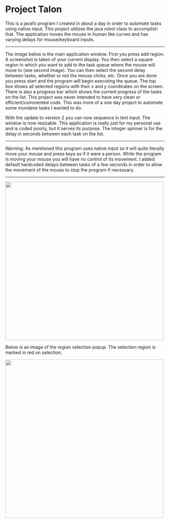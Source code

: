 #  Project Talon

This is a javafx program I created in about a day in order to automate tasks using native input. This project utilizes the java robot class to accomplish that. The application moves the mouse in human like curves and has varying delays for mouse/keyboard inputs.

---
The image below is the main application window. First you press add region. A screenshot is taken of your current display. You then select a square region in which you want to add to the task queue where the mouse will move to (see second image). You can then select the second delay between tasks, whether or not the mouse clicks, etc. Once you are done you press start and the program will begin executing the queue. The top box shows all selected regions with their x and y coordinates on the screen. There is also a progress bar which shows the current progress of the tasks on the list. This project was never intended to have very clean or efficient/commented code. This was more of a one day project to automate some mundane tasks I wanted to do.

With the update to version 2 you can now sequence in text input. The window is now resizable. This application is really just for my personal use and is coded poorly, but it serves its purpose. The integer spinner is for the delay in seconds between each task on the list.

---
Warning:
As mentioned this program uses native input so it will quite literally move your mouse and press keys as if it were a person. While the program is moving your mouse you will have no control of its movement. I added default hardcoded delays between tasks of a few seconds in order to allow the movement of the mouse to stop the program if necessary.

---
<img src="https://i.imgur.com/bAkDPXN.png" width="500" height="500">

Below is an image of the region selection popup. The selection region is marked in red on selection.

<img src="https://i.imgur.com/VimwlMM.png" width="500" height="500">
